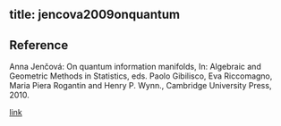 title: jencova2009onquantum
---

## Reference

Anna Jenčová: On quantum information manifolds, In: Algebraic and Geometric Methods in Statistics, eds. Paolo Gibilisco, Eva Riccomagno, Maria
Piera Rogantin and Henry P. Wynn., Cambridge University Press, 2010.

[link](https://www.mat.savba.sk/~jencova/pdf/manifolds_publ.pdf)
